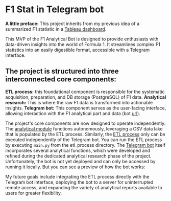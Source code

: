 # F1 Stat in Telegram bot
**A little preface:** This project inherits from my previous idea of a summarized F1 statistic in a [Tableau dashboard](https://public.tableau.com/app/profile/dmytro.nesterenko5916/viz/F1analyticaldashboards/Intro).

This MVP of the F1 Analytical Bot is designed to provide enthusiasts with data-driven insights into the world of Formula 1. It streamlines complex F1 statistics into an easily digestible format, accessible with a Telegram interface.

The project is structured into three interconnected core components:
--
**ETL process:** this foundational component is responsible for the systematic acquisition, preparation, and DB storage (PostgreSQL) of F1 data.
**Analytical research:** This is where the raw F1 data is transformed into actionable insights.
**Telegram bot:** This component serves as the user-facing interface, allowing interaction with the F1 analytical part and data (bot [url](https://t.me/f1analitics_bot)).

The project's core components are now designed to operate independently. The [analytical module](https://github.com/elch1k/f1_analytical_project/blob/main/analytical_part/f1_eda.ipynb) functions autonomously, leveraging a CSV data lake that is populated by the ETL process. Similarly, the [ETL process](https://github.com/elch1k/f1_analytical_project/tree/main/etl_process) only can be executed independently of the Telegram bot. You can run the ETL process by executing `main.py` from the etl_process directory. The [Telegram bot](https://github.com/elch1k/f1_analytical_project/tree/main/bot) itself incorporates several analytical functions, which were developed and refined during the dedicated analytical research phase of the project. Unfortunately, the bot is not yet deployed and can only be accessed by running it locally. But you can see a preview of how the bot works:



My future goals include integrating the ETL process directly with the Telegram bot interface, deploying the bot to a server for uninterrupted remote access, and expanding the variety of analytical reports available to users for greater flexibility.
